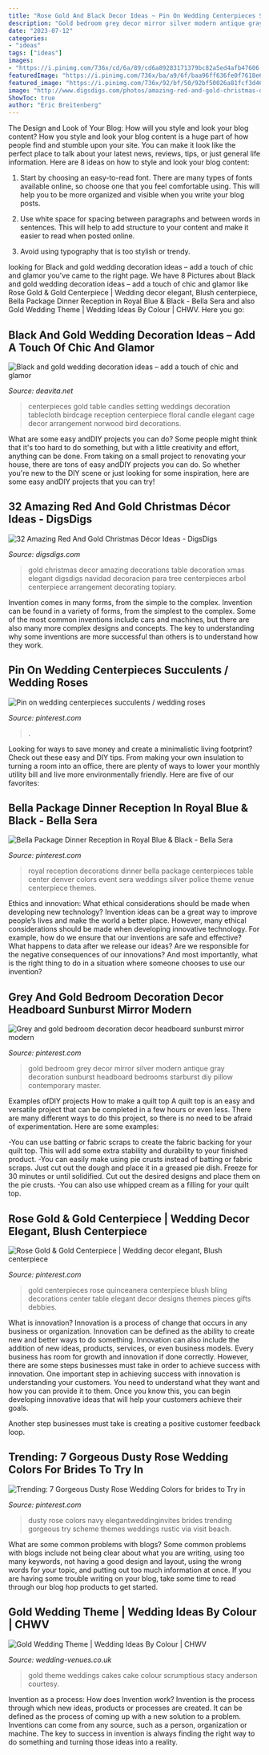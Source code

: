```yaml
---
title: "Rose Gold And Black Decor Ideas ~ Pin On Wedding Centerpieces Succulents / Wedding Roses"
description: "Gold bedroom grey decor mirror silver modern antique gray decoration sunburst headboard bedrooms starburst diy pillow contemporary master"
date: "2023-07-12"
categories:
- "ideas"
tags: ["ideas"]
images:
- "https://i.pinimg.com/736x/cd/6a/89/cd6a89283171379bc82a5ed4afb47606.jpg"
featuredImage: "https://i.pinimg.com/736x/ba/a9/6f/baa96ff636fe0f7618e6060f13f857c8.jpg"
featured_image: "https://i.pinimg.com/736x/92/bf/50/92bf50026a81fcf3d46811a7e7da2638--grey-and-gold-bedroom-grey-bedroom-decor.jpg"
image: "http://www.digsdigs.com/photos/amazing-red-and-gold-christmas-decor-ideas-11.jpg"
ShowToc: true
author: "Eric Breitenberg"
---
```



The Design and Look of Your Blog: How will you style and look your blog content?
How you style and look your blog content is a huge part of how people find and stumble upon your site. You can make it look like the perfect place to talk about your latest news, reviews, tips, or just general life information. Here are 8 ideas on how to style and look your blog content:
1. Start by choosing an easy-to-read font. There are many types of fonts available online, so choose one that you feel comfortable using. This will help you to be more organized and visible when you write your blog posts.

2. Use white space for spacing between paragraphs and between words in sentences. This will help to add structure to your content and make it easier to read when posted online.

3. Avoid using typography that is too stylish or trendy.

	

		
looking for Black and gold wedding decoration ideas – add a touch of chic and glamor you've came to the right page. We have 8 Pictures about Black and gold wedding decoration ideas – add a touch of chic and glamor like Rose Gold &amp; Gold Centerpiece | Wedding decor elegant, Blush centerpiece, Bella Package Dinner Reception in Royal Blue &amp; Black - Bella Sera and also Gold Wedding Theme | Wedding Ideas By Colour | CHWV. Here you go:
		
    
## Black And Gold Wedding Decoration Ideas – Add A Touch Of Chic And Glamor

<img loading=lazy src="https://deavita.net/wp-content/uploads/2020/02/Black-and-gold-wedding-decoration-ideas-art-deco-style-table-setting.jpg" onerror="this.onerror=null;this.src='https://tse2.mm.bing.net/th?id=OIP.haxQMU4dy8k4bt8nuExjWQHaLH&amp;pid=15.1';" alt="Black and gold wedding decoration ideas – add a touch of chic and glamor">

_Source: deavita.net_

>centerpieces gold table candles setting weddings decoration tablecloth birdcage reception centerpiece floral candle elegant cage decor arrangement norwood bird decorations. 

	

What are some easy andDIY projects you can do?
Some people might think that it's too hard to do something, but with a little creativity and effort, anything can be done. From taking on a small project to renovating your house, there are tons of easy andDIY projects you can do. So whether you're new to the DIY scene or just looking for some inspiration, here are some easy andDIY projects that you can try!

    
## 32 Amazing Red And Gold Christmas Décor Ideas - DigsDigs

<img loading=lazy src="http://www.digsdigs.com/photos/amazing-red-and-gold-christmas-decor-ideas-11.jpg" onerror="this.onerror=null;this.src='https://tse3.mm.bing.net/th?id=OIP.xi8fFUpSbdvCCq-uLV7sWQAAAA&amp;pid=15.1';" alt="32 Amazing Red And Gold Christmas Décor Ideas - DigsDigs">

_Source: digsdigs.com_

>gold christmas decor amazing decorations table decoration xmas elegant digsdigs navidad decoracion para tree centerpieces arbol centerpiece arrangement decorating topiary. 

	

Invention comes in many forms, from the simple to the complex.
Invention can be found in a variety of forms, from the simplest to the complex. Some of the most common inventions include cars and machines, but there are also many more complex designs and concepts. The key to understanding why some inventions are more successful than others is to understand how they work.

    
## Pin On Wedding Centerpieces Succulents / Wedding Roses

<img loading=lazy src="https://i.pinimg.com/736x/cd/6a/89/cd6a89283171379bc82a5ed4afb47606.jpg" onerror="this.onerror=null;this.src='https://tse4.mm.bing.net/th?id=OIP.fte4Kyydn7OP_FebyY_PkwHaLG&amp;pid=15.1';" alt="Pin on wedding centerpieces succulents / wedding roses">

_Source: pinterest.com_

>. 

	

Looking for ways to save money and create a minimalistic living footprint? Check out these easy and DIY tips. From making your own insulation to turning a room into an office, there are plenty of ways to lower your monthly utility bill and live more environmentally friendly. Here are five of our favorites: 

    
## Bella Package Dinner Reception In Royal Blue &amp; Black - Bella Sera

<img loading=lazy src="https://i.pinimg.com/736x/c2/6e/a5/c26ea509c3e4103f4a9b9fdb660577fa--royal-blue-wedding-decorations-royal-blue-weddings.jpg" onerror="this.onerror=null;this.src='https://tse3.mm.bing.net/th?id=OIP.lnzWx2uXdJI320pBfWZbhAAAAA&amp;pid=15.1';" alt="Bella Package Dinner Reception in Royal Blue &amp; Black - Bella Sera">

_Source: pinterest.com_

>royal reception decorations dinner bella package centerpieces table center denver colors event sera weddings silver police theme venue centerpiece themes. 

	

Ethics and innovation: What ethical considerations should be made when developing new technology?
Invention ideas can be a great way to improve people’s lives and make the world a better place. However, many ethical considerations should be made when developing innovative technology. For example, how do we ensure that our inventions are safe and effective? What happens to data after we release our ideas? Are we responsible for the negative consequences of our innovations? And most importantly, what is the right thing to do in a situation where someone chooses to use our invention?

    
## Grey And Gold Bedroom Decoration Decor Headboard Sunburst Mirror Modern

<img loading=lazy src="https://i.pinimg.com/736x/92/bf/50/92bf50026a81fcf3d46811a7e7da2638--grey-and-gold-bedroom-grey-bedroom-decor.jpg" onerror="this.onerror=null;this.src='https://tse3.mm.bing.net/th?id=OIP.8g0E4jCmYnb-AHwJQklgmQHaJ3&amp;pid=15.1';" alt="Grey and gold bedroom decoration decor headboard sunburst mirror modern">

_Source: pinterest.com_

>gold bedroom grey decor mirror silver modern antique gray decoration sunburst headboard bedrooms starburst diy pillow contemporary master. 

	

Examples ofDIY projects
How to make a quilt top
A quilt top is an easy and versatile project that can be completed in a few hours or even less. There are many different ways to do this project, so there is no need to be afraid of experimentation. Here are some examples: 

-You can use batting or fabric scraps to create the fabric backing for your quilt top. This will add some extra stability and durability to your finished product. 
-You can easily make using pie crusts instead of batting or fabric scraps. Just cut out the dough and place it in a greased pie dish. Freeze for 30 minutes or until solidified. Cut out the desired designs and place them on the pie crusts. 
-You can also use whipped cream as a filling for your quilt top.

    
## Rose Gold &amp; Gold Centerpiece | Wedding Decor Elegant, Blush Centerpiece

<img loading=lazy src="https://i.pinimg.com/736x/cf/00/06/cf000633b8006364bd58ac17966b7e3d.jpg" onerror="this.onerror=null;this.src='https://tse1.mm.bing.net/th?id=OIP.gnrA25vazB3Gp6E5BHqxtQHaLH&amp;pid=15.1';" alt="Rose Gold &amp; Gold Centerpiece | Wedding decor elegant, Blush centerpiece">

_Source: pinterest.com_

>gold centerpieces rose quinceanera centerpiece blush bling decorations center table elegant decor designs themes pieces gifts debbies. 

	

What is innovation?
Innovation is a process of change that occurs in any business or organization. Innovation can be defined as the ability to create new and better ways to do something. Innovation can also include the addition of new ideas, products, services, or even business models. Every business has room for growth and innovation if done correctly. However, there are some steps businesses must take in order to achieve success with innovation.
One important step in achieving success with innovation is understanding your customers. You need to understand what they want and how you can provide it to them. Once you know this, you can begin developing innovative ideas that will help your customers achieve their goals.

Another step businesses must take is creating a positive customer feedback loop.

    
## Trending: 7 Gorgeous Dusty Rose Wedding Colors For Brides To Try In

<img loading=lazy src="https://i.pinimg.com/736x/ba/a9/6f/baa96ff636fe0f7618e6060f13f857c8.jpg" onerror="this.onerror=null;this.src='https://tse4.mm.bing.net/th?id=OIP.AJTvwlIOzNAKdMsrxmVrzwHaPn&amp;pid=15.1';" alt="Trending: 7 Gorgeous Dusty Rose Wedding Colors for brides to Try in">

_Source: pinterest.com_

>dusty rose colors navy elegantweddinginvites brides trending gorgeous try scheme themes weddings rustic via visit beach. 

	

What are some common problems with blogs?
Some common problems with blogs include not being clear about what you are writing, using too many keywords, not having a good design and layout, using the wrong words for your topic, and putting out too much information at once. If you are having some trouble writing on your blog, take some time to read through our blog hop products to get started.

    
## Gold Wedding Theme | Wedding Ideas By Colour | CHWV

<img loading=lazy src="https://www.wedding-venues.co.uk/sites/default/files/Gold-Wedding-Theme-StacyAndersonPhotography.jpg" onerror="this.onerror=null;this.src='https://tse3.mm.bing.net/th?id=OIP.ZQJpoiGtA-AsrdayLnOf_AHaLL&amp;pid=15.1';" alt="Gold Wedding Theme | Wedding Ideas By Colour | CHWV">

_Source: wedding-venues.co.uk_

>gold theme weddings cakes cake colour scrumptious stacy anderson courtesy. 

	

Invention as a process: How does Invention work?
Invention is the process through which new ideas, products or processes are created. It can be defined as the process of coming up with a new solution to a problem. Inventions can come from any source, such as a person, organization or machine. The key to success in invention is always finding the right way to do something and turning those ideas into a reality.


